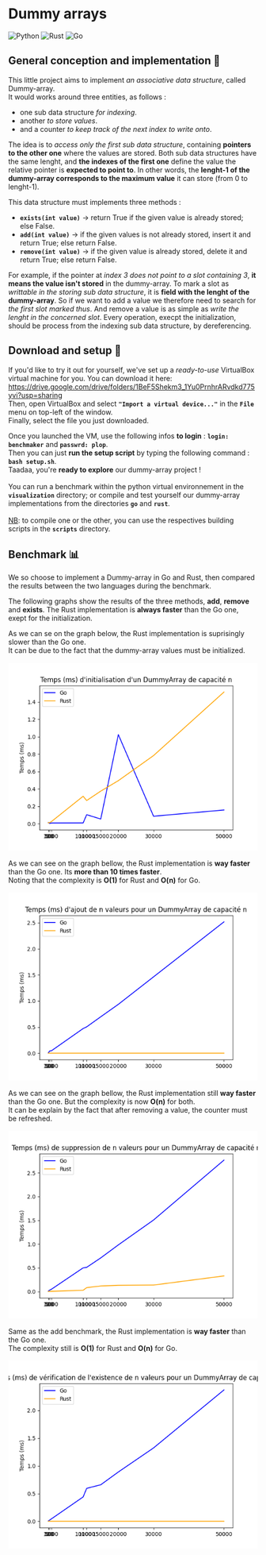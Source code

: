 # Dummy arrays

![Python](https://img.shields.io/badge/python-3670A0?style=for-the-badge&logo=python&logoColor=ffdd54)
![Rust](https://img.shields.io/badge/rust-%23000000.svg?style=for-the-badge&logo=rust&logoColor=white)
![Go](https://img.shields.io/badge/go-%2300ADD8.svg?style=for-the-badge&logo=go&logoColor=white)


## General conception and implementation 📑
This little project aims to implement _an associative data structure_, called Dummy-array.<br/>
It would works around three entities, as follows :
- one sub data structure _for indexing_.
- another _to store values_.
- and a counter _to keep track of the next index to write onto_.

The idea is to _access only the first sub data structure_, containing **pointers to the other one** where the values are stored.
Both sub data structures have the same lenght, and **the indexes of the first one** define the value the relative pointer
is **expected to point to**. In other words, the **lenght-1 of the dummy-array corresponds to the maximum value** it can store (from
0 to lenght-1).

This data structure must implements three methods :
- **`exists(int value)`** -> return True if the given value is already stored; else False.
- **`add(int value)`** -> if the given values is not already stored, insert it and return True; else return False.
- **`remove(int value)`** -> if the given value is already stored, delete it and return True; else return False.

For example, if the pointer at _index 3 does not point to a slot containing 3_, **it means the value isn't stored** in the dummy-array.
To mark a slot as _writtable in the storing sub data structure_, it is **field with the lenght of the dummy-array**. So if we want to 
add a value we therefore need to search for _the first slot marked thus_. And remove a value is as simple as _write the lenght in the 
concerned slot_.
Every operation, execpt the initialization, should be process from the indexing sub data structure, by dereferencing.

## Download and setup 🚂 
If you'd like to try it out for yourself, we've set up a _ready-to-use_ VirtualBox virtual machine for you. You can download it here:<br/>
https://drive.google.com/drive/folders/1BeF5Shekm3_1Yu0PrnhrARvdkd775yvi?usp=sharing <br/>
Then, open VirtualBox and select **`"Import a virtual device..."`** in the **`File`** menu on top-left of the window.<br/>
Finally, select the file you just downloaded.

Once you launched the VM, use the following infos **to login** : **`login: benchmaker`** and **`passwrd: plop`**.</br>
Then you can just **run the setup script** by typing the following command : **`bash setup.sh`**.<br/>
Taadaa, you're **ready to explore** our dummy-array project ! <br/>
<br/>
You can run a benchmark within the python virtual environnement in the **`visualization`** directory; or compile and test yourself our 
dummy-array implementations from the directories **`go`** and **`rust`**.<br/>
<br/>
<ins>NB</ins>: to compile one or the other, you can use the respectives building scripts in the **`scripts`** directory.

## Benchmark 📊
We so choose to implement a Dummy-array in Go and Rust, then compared the results between the two languages during the benchmark.

The following graphs show the results of the three methods, **add**, **remove** and **exists**. The Rust implementation is **always faster** than the Go one, exept for the initialization. 

As we can se on the graph below, the Rust implementation is suprisingly slower than the Go one.<br/>
It can be due to the fact that the dummy-array values must be initialized.<br/>
<br/>
![Benchmark_init](./readme_images/graphs/tc_initialize.png)

As we can see on the graph bellow, the Rust implementation is **way faster** than the Go one. Its **more than 10 times faster**.<br/>
Noting that the complexity is **O(1)** for Rust and **O(n)** for Go.<br/>
<br/>
![Benchmark_add](./readme_images/graphs/tc_add.png)

As we can see on the graph bellow, the Rust implementation still **way faster** than the Go one. But the complexity is now **O(n)** for both.<br/>
It can be explain by the fact that after removing a value, the counter must be refreshed.<br/>
<br/>
![Benchmark_remove](./readme_images/graphs/tc_remove.png)

Same as the add benchmark, the Rust implementation is **way faster** than the Go one.<br/>
The complexity still is **O(1)** for Rust and **O(n)** for Go.<br/>
<br/>
![Benchmark_exists](./readme_images/graphs/tc_exists.png)
